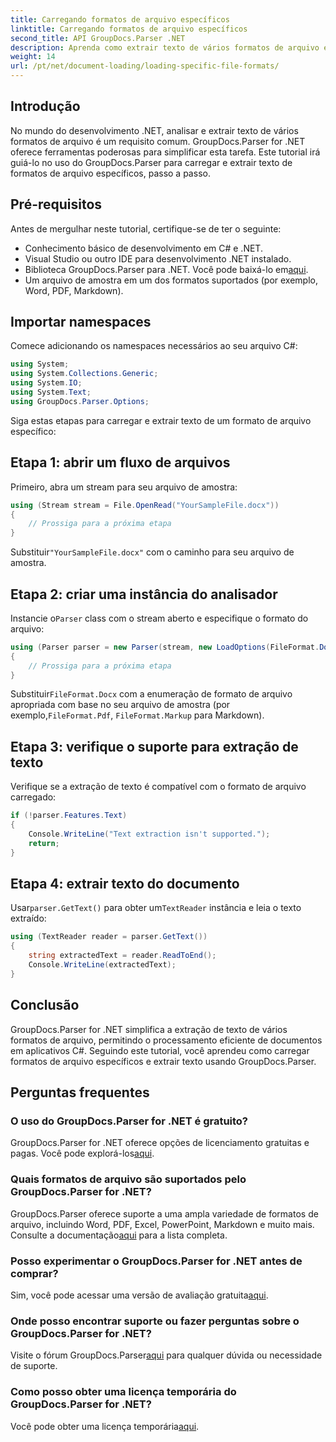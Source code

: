 ```yaml
---
title: Carregando formatos de arquivo específicos
linktitle: Carregando formatos de arquivo específicos
second_title: API GroupDocs.Parser .NET
description: Aprenda como extrair texto de vários formatos de arquivo em .NET usando GroupDocs.Parser. Tutorial passo a passo para processamento eficiente de documentos.
weight: 14
url: /pt/net/document-loading/loading-specific-file-formats/
---
```

## Introdução
No mundo do desenvolvimento .NET, analisar e extrair texto de vários formatos de arquivo é um requisito comum. GroupDocs.Parser for .NET oferece ferramentas poderosas para simplificar esta tarefa. Este tutorial irá guiá-lo no uso do GroupDocs.Parser para carregar e extrair texto de formatos de arquivo específicos, passo a passo.
## Pré-requisitos
Antes de mergulhar neste tutorial, certifique-se de ter o seguinte:
- Conhecimento básico de desenvolvimento em C# e .NET.
- Visual Studio ou outro IDE para desenvolvimento .NET instalado.
-  Biblioteca GroupDocs.Parser para .NET. Você pode baixá-lo em[aqui](https://releases.groupdocs.com/parser/net/).
- Um arquivo de amostra em um dos formatos suportados (por exemplo, Word, PDF, Markdown).

## Importar namespaces
Comece adicionando os namespaces necessários ao seu arquivo C#:
```csharp
using System;
using System.Collections.Generic;
using System.IO;
using System.Text;
using GroupDocs.Parser.Options;
```

Siga estas etapas para carregar e extrair texto de um formato de arquivo específico:
## Etapa 1: abrir um fluxo de arquivos
Primeiro, abra um stream para seu arquivo de amostra:
```csharp
using (Stream stream = File.OpenRead("YourSampleFile.docx"))
{
    // Prossiga para a próxima etapa
}
```
 Substituir`"YourSampleFile.docx"` com o caminho para seu arquivo de amostra.
## Etapa 2: criar uma instância do analisador
 Instancie o`Parser` class com o stream aberto e especifique o formato do arquivo:
```csharp
using (Parser parser = new Parser(stream, new LoadOptions(FileFormat.Docx)))
{
    // Prossiga para a próxima etapa
}
```
 Substituir`FileFormat.Docx` com a enumeração de formato de arquivo apropriada com base no seu arquivo de amostra (por exemplo,`FileFormat.Pdf`, `FileFormat.Markup` para Markdown).
## Etapa 3: verifique o suporte para extração de texto
Verifique se a extração de texto é compatível com o formato de arquivo carregado:
```csharp
if (!parser.Features.Text)
{
    Console.WriteLine("Text extraction isn't supported.");
    return;
}
```
## Etapa 4: extrair texto do documento
 Usar`parser.GetText()` para obter um`TextReader` instância e leia o texto extraído:
```csharp
using (TextReader reader = parser.GetText())
{
    string extractedText = reader.ReadToEnd();
    Console.WriteLine(extractedText);
}
```

## Conclusão
GroupDocs.Parser for .NET simplifica a extração de texto de vários formatos de arquivo, permitindo o processamento eficiente de documentos em aplicativos C#. Seguindo este tutorial, você aprendeu como carregar formatos de arquivo específicos e extrair texto usando GroupDocs.Parser.

## Perguntas frequentes
### O uso do GroupDocs.Parser for .NET é gratuito?
GroupDocs.Parser for .NET oferece opções de licenciamento gratuitas e pagas. Você pode explorá-los[aqui](https://purchase.groupdocs.com/buy).
### Quais formatos de arquivo são suportados pelo GroupDocs.Parser for .NET?
 GroupDocs.Parser oferece suporte a uma ampla variedade de formatos de arquivo, incluindo Word, PDF, Excel, PowerPoint, Markdown e muito mais. Consulte a documentação[aqui](https://tutorials.groupdocs.com/parser/net/) para a lista completa.
### Posso experimentar o GroupDocs.Parser for .NET antes de comprar?
 Sim, você pode acessar uma versão de avaliação gratuita[aqui](https://releases.groupdocs.com/).
### Onde posso encontrar suporte ou fazer perguntas sobre o GroupDocs.Parser for .NET?
 Visite o fórum GroupDocs.Parser[aqui](https://forum.groupdocs.com/c/parser/17) para qualquer dúvida ou necessidade de suporte.
### Como posso obter uma licença temporária do GroupDocs.Parser for .NET?
 Você pode obter uma licença temporária[aqui](https://purchase.groupdocs.com/temporary-license/).